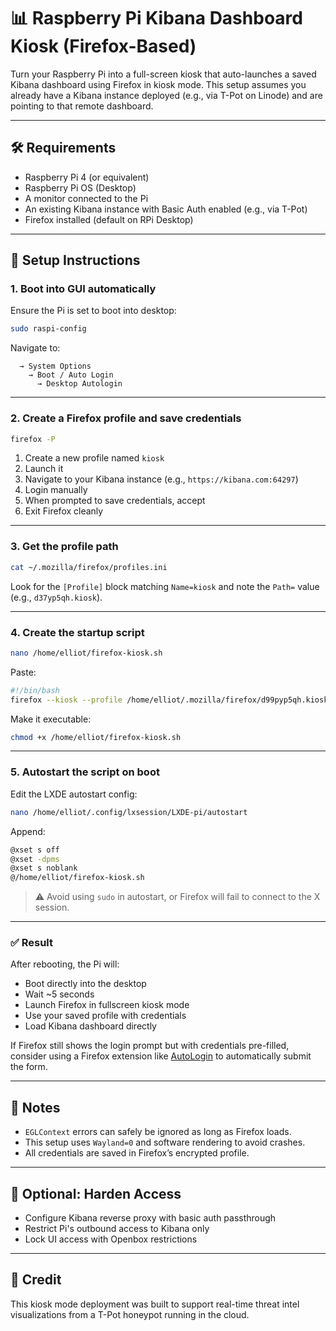 # 📊 Raspberry Pi Kibana Dashboard Kiosk (Firefox-Based)

Turn your Raspberry Pi into a full-screen kiosk that auto-launches a saved Kibana dashboard using Firefox in kiosk mode. This setup assumes you already have a Kibana instance deployed (e.g., via T-Pot on Linode) and are pointing to that remote dashboard.

---

## 🛠️ Requirements

- Raspberry Pi 4 (or equivalent)
- Raspberry Pi OS (Desktop)
- A monitor connected to the Pi
- An existing Kibana instance with Basic Auth enabled (e.g., via T-Pot)
- Firefox installed (default on RPi Desktop)

---

## 🧱 Setup Instructions

### 1. **Boot into GUI automatically**
Ensure the Pi is set to boot into desktop:

```bash
sudo raspi-config
```
Navigate to:
```
  → System Options
    → Boot / Auto Login
      → Desktop Autologin
```

---

### 2. **Create a Firefox profile and save credentials**

```bash
firefox -P
```

1. Create a new profile named `kiosk`
2. Launch it
3. Navigate to your Kibana instance (e.g., `https://kibana.com:64297`)
4. Login manually
5. When prompted to save credentials, accept
6. Exit Firefox cleanly

---

### 3. **Get the profile path**

```bash
cat ~/.mozilla/firefox/profiles.ini
```

Look for the `[Profile]` block matching `Name=kiosk` and note the `Path=` value (e.g., `d37yp5qh.kiosk`).

---

### 4. **Create the startup script**

```bash
nano /home/elliot/firefox-kiosk.sh
```

Paste:

```bash
#!/bin/bash
firefox --kiosk --profile /home/elliot/.mozilla/firefox/d99pyp5qh.kiosk https://kibana.com:64297
```

Make it executable:
```bash
chmod +x /home/elliot/firefox-kiosk.sh
```

---

### 5. **Autostart the script on boot**

Edit the LXDE autostart config:
```bash
nano /home/elliot/.config/lxsession/LXDE-pi/autostart
```

Append:
```bash
@xset s off
@xset -dpms
@xset s noblank
@/home/elliot/firefox-kiosk.sh
```

> ⚠️ Avoid using `sudo` in autostart, or Firefox will fail to connect to the X session.

---

### ✅ Result
After rebooting, the Pi will:

- Boot directly into the desktop
- Wait ~5 seconds
- Launch Firefox in fullscreen kiosk mode
- Use your saved profile with credentials
- Load Kibana dashboard directly

If Firefox still shows the login prompt but with credentials pre-filled, consider using a Firefox extension like [AutoLogin](https://addons.mozilla.org/en-US/firefox/addon/autologin/) to automatically submit the form.

---

## 📓 Notes
- `EGLContext` errors can safely be ignored as long as Firefox loads.
- This setup uses `Wayland=0` and software rendering to avoid crashes.
- All credentials are saved in Firefox’s encrypted profile.

---

## 🔐 Optional: Harden Access
- Configure Kibana reverse proxy with basic auth passthrough
- Restrict Pi's outbound access to Kibana only
- Lock UI access with Openbox restrictions

---

## 🧠 Credit
This kiosk mode deployment was built to support real-time threat intel visualizations from a T-Pot honeypot running in the cloud.
